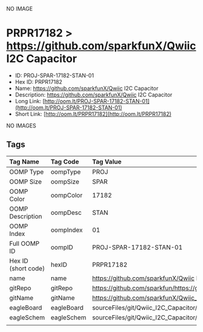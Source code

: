 


  
NO IMAGE  
# PRPR17182 > https://github.com/sparkfunX/Qwiic I2C Capacitor

- ID: PROJ-SPAR-17182-STAN-01
- Hex ID: PRPR17182
- Name: https://github.com/sparkfunX/Qwiic I2C Capacitor
- Description: https://github.com/sparkfunX/Qwiic I2C Capacitor
- Long Link: [http://oom.lt/PROJ-SPAR-17182-STAN-01](http://oom.lt/PROJ-SPAR-17182-STAN-01)
- Short Link: [http://oom.lt/PRPR17182](http://oom.lt/PRPR17182)
  
NO IMAGES  
## Tags
  

|Tag Name|Tag Code|Tag Value|
| :--- | :--- | :--- |
|OOMP Type|oompType|PROJ|
|OOMP Size|oompSize|SPAR|
|OOMP Color|oompColor|17182|
|OOMP Description|oompDesc|STAN|
|OOMP Index|oompIndex|01|
|Full OOMP ID|oompID|PROJ-SPAR-17182-STAN-01|
|Hex ID (short code)|hexID|PRPR17182|
|name|name|https://github.com/sparkfunX/Qwiic I2C Capacitor|
|gitRepo|gitRepo|https://github.com/sparkfun/https://github.com/sparkfunX/Qwiic_I2C_Capacitor|
|gitName|gitName|https://github.com/sparkfunX/Qwiic_I2C_Capacitor|
|eagleBoard|eagleBoard|sourceFiles/git/Qwiic_I2C_Capacitor/Hardware/Qwiic_I2C_Capacitor.brd|
|eagleSchem|eagleSchem|sourceFiles/git/Qwiic_I2C_Capacitor/Hardware/Qwiic_I2C_Capacitor.sch|
||||
